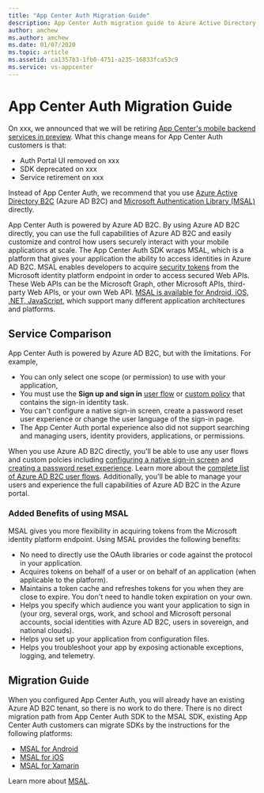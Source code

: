 ```yaml
---
title: "App Center Auth Migration Guide"
description: App Center Auth migration guide to Azure Active Directory B2C
author: amchew
ms.author: amchew
ms.date: 01/07/2020
ms.topic: article
ms.assetid: ca1357b3-1fb0-4751-a235-16833fca53c9
ms.service: vs-appcenter
---
```


# App Center Auth Migration Guide

On xxx, we announced that we will be retiring [App Center's mobile backend services in preview](https://aka.ms/MBaaS-retirement-blog-post). What this change means for App Center Auth customers is that:

- Auth Portal UI removed on xxx
- SDK deprecated on xxx
- Service retirement on xxx

Instead of App Center Auth, we recommend that you use [Azure Active Directory B2C](https://azure.microsoft.com/services/active-directory-b2c/) (Azure AD B2C) and [Microsoft Authentication Library (MSAL)](https://docs.microsoft.com/azure/active-directory/develop/msal-overview) directly.

App Center Auth is powered by Azure AD B2C. By using Azure AD B2C directly, you can use the full capabilities of Azure AD B2C and easily customize and control how users securely interact with your mobile applications at scale. The App Center Auth SDK wraps MSAL, which is a platform that gives your application the ability to access identities in Azure AD B2C. MSAL enables developers to acquire [security tokens](https://docs.microsoft.com/azure/active-directory/develop/developer-glossary#security-token) from the Microsoft identity platform endpoint in order to access secured Web APIs. These Web APIs can be the Microsoft Graph, other Microsoft APIs, third-party Web APIs, or your own Web API. [MSAL is available for Android, iOS, .NET, JavaScript](https://docs.microsoft.com/azure/active-directory/develop/msal-overview#languages-and-frameworks), which support many different application architectures and platforms.

## Service Comparison

App Center Auth is powered by Azure AD B2C, but with the limitations. For example, 
- You can only select one scope (or permission) to use with your application, 
- You must use the **Sign up and sign in** [user flow](https://docs.microsoft.com/azure/active-directory-b2c/active-directory-b2c-reference-policies#user-flow-versions) or [custom policy](https://docs.microsoft.com/azure/active-directory-b2c/active-directory-b2c-overview-custom) that contains the sign-in identity task.
- You can't configure a native sign-in screen, create a password reset user experience or change the user language of the sign-in page.
- The App Center Auth portal experience also did not support searching and managing users, identity providers, applications, or permissions.

When you use Azure AD B2C directly, you'll be able to use any user flows and custom polcies including [configuring a native sign-in screen](https://docs.microsoft.com/azure/active-directory-b2c/configure-ropc?tabs=applications) and [creating a password reset experience](https://docs.microsoft.com/azure/active-directory-b2c/active-directory-b2c-reference-sspr). Learn more about the [complete list of Azure AD B2C user flows](https://docs.microsoft.com/azure/active-directory-b2c/user-flow-versions#v1). Additionally, you'll be able to manage your users and experience the full capabilities of Azure AD B2C in the Azure portal.

### Added Benefits of using MSAL

MSAL gives you more flexibility in acquiring tokens from the Microsoft identity platform endpoint. Using MSAL provides the following benefits:

- No need to directly use the OAuth libraries or code against the protocol in your application.
- Acquires tokens on behalf of a user or on behalf of an application (when applicable to the platform).
- Maintains a token cache and refreshes tokens for you when they are close to expire. You don't need to handle token expiration on your own.
- Helps you specify which audience you want your application to sign in (your org, several orgs, work, and school and Microsoft personal accounts, social identities with Azure AD B2C, users in sovereign, and national clouds).
- Helps you set up your application from configuration files.
- Helps you troubleshoot your app by exposing actionable exceptions, logging, and telemetry.

## Migration Guide

When you configured App Center Auth, you will already have an existing Azure AD B2C tenant, so there is no work to do there. There is no direct migration path from App Center Auth SDK to the MSAL SDK, existing App Center Auth customers can migrate SDKs by the instructions for the following platforms:

- [MSAL for Android](https://github.com/AzureAD/microsoft-authentication-library-for-android)
- [MSAL for iOS](https://github.com/AzureAD/microsoft-authentication-library-for-objc)
- [MSAL for Xamarin](https://github.com/AzureAD/microsoft-authentication-library-for-dotnet)

Learn more about [MSAL](https://docs.microsoft.com/azure/active-directory/develop/msal-overview).